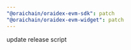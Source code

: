 ```yaml
---
"@oraichain/oraidex-evm-sdk": patch
"@oraichain/oraidex-evm-widget": patch
---
```


update release script
